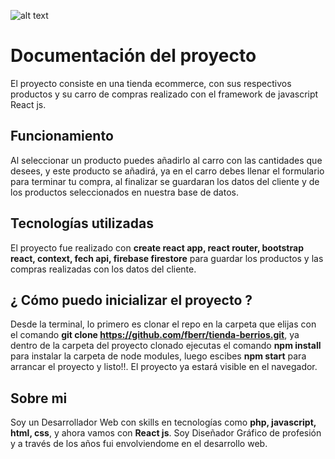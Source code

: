 ![alt text](https://blogger.googleusercontent.com/img/a/AVvXsEggx6wlzphVD_W7b5qFHLfDc_KTp3twNzHluv2VNWdJiBKNsZ2e8_qz-GCIQ-SQ2tPC1lm80mJ4-MMQgF2CUDRnDvEPv1g92sKorrTR0fceK6Kn1X38iT-c-JMmiQYe42_HBrJyb-n96ejKB4-cW4v4dwGAjeF0OlhmgBYO-0aqiBSsn00r2IN-Nw)


# Documentación del proyecto

El proyecto consiste en una tienda ecommerce, con sus respectivos productos y su carro de compras realizado con el framework de javascript React js.

## Funcionamiento

Al seleccionar un producto puedes añadirlo al carro con las cantidades que desees, y este producto se añadirá, ya en el carro debes llenar el formulario para terminar tu compra, al finalizar se guardaran los datos del cliente y de los productos seleccionados en nuestra base de datos.


## Tecnologías utilizadas

El proyecto fue realizado con **create react app, react router, bootstrap react, context, fech api, firebase firestore** para guardar los productos y las compras realizadas con los datos del cliente.


## ¿ Cómo puedo inicializar el proyecto ?

Desde la terminal, lo primero es clonar el repo en la carpeta que elijas con el comando **git clone https://github.com/fberr/tienda-berrios.git**, ya dentro de la carpeta del proyecto clonado ejecutas el comando **npm install** para instalar la carpeta de node modules, luego escibes **npm start** para arrancar el proyecto y listo!!. El proyecto ya estará visible en el navegador.

## Sobre mi
Soy un Desarrollador Web con skills en tecnologías como **php, javascript, html, css**, y ahora vamos con **React js**.
Soy Diseñador Gráfico de profesión y a través de los años fui envolviendome en el desarrollo web.
